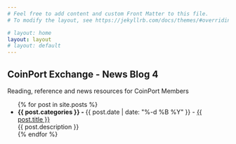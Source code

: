 ```yaml
---
# Feel free to add content and custom Front Matter to this file.
# To modify the layout, see https://jekyllrb.com/docs/themes/#overriding-theme-defaults

# layout: home
layout: layout
# layout: default
---
```

## CoinPort Exchange - News Blog 4

<link rel="stylesheet" href="/style.css" />
<script>
  const queryString = window.location.search;
  const urlParams = new URLSearchParams(queryString);
  const theme = urlParams.get('theme');
  const className = theme=='dark-mode'?'dark-mode':'light-mode';
  document.body.classList.toggle(className);
</script>

Reading, reference and news resources for CoinPort Members

<ul>
  {% for post in site.posts %}
    <li>
      <b>{{ post.categories }} - </b> {{ post.date  | date: "%-d %B %Y" }} - 
      <a href="{{ post.url }}">{{ post.title }}</a><br>
      {{ post.description }}<br>
    </li>
  {% endfor %}
</ul>
